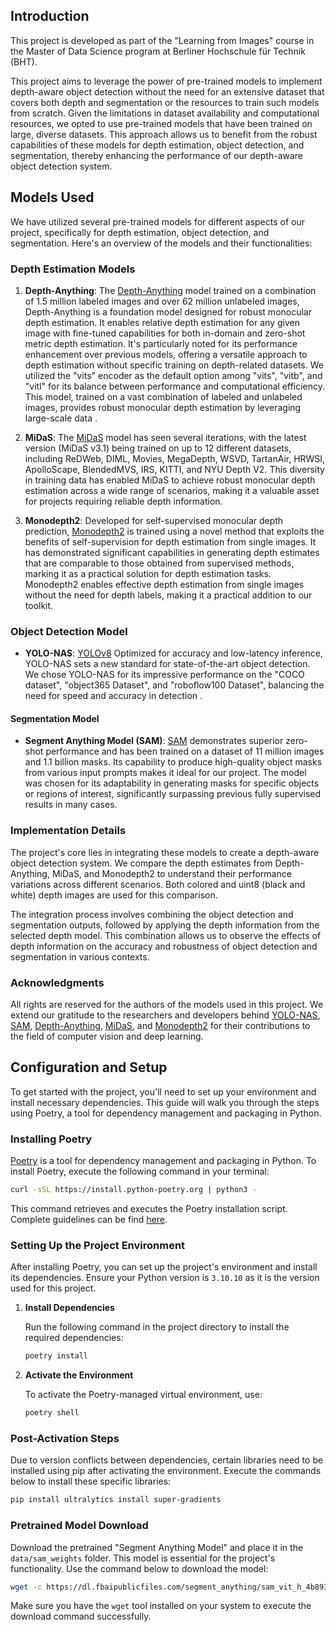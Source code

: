 
## Introduction

This project is developed as part of the "Learning from Images" course in the Master of Data Science program at Berliner Hochschule für Technik (BHT). 

This project aims to leverage the power of pre-trained models to implement depth-aware object detection without the need for an extensive dataset that covers both depth and segmentation or the resources to train such models from scratch. Given the limitations in dataset availability and computational resources, we opted to use pre-trained models that have been trained on large, diverse datasets. This approach allows us to benefit from the robust capabilities of these models for depth estimation, object detection, and segmentation, thereby enhancing the performance of our depth-aware object detection system.

## Models Used

We have utilized several pre-trained models for different aspects of our project, specifically for depth estimation, object detection, and segmentation. Here's an overview of the models and their functionalities:

### Depth Estimation Models

1. **Depth-Anything**: The [Depth-Anything](https://github.com/LiheYoung/Depth-Anything?tab=readme-ov-file) model trained on a combination of 1.5 million labeled images and over 62 million unlabeled images, Depth-Anything is a foundation model designed for robust monocular depth estimation. It enables relative depth estimation for any given image with fine-tuned capabilities for both in-domain and zero-shot metric depth estimation. It's particularly noted for its performance enhancement over previous models, offering a versatile approach to depth estimation without specific training on depth-related datasets. We utilized the "vits" encoder as the default option among "vits", "vitb", and "vitl" for its balance between performance and computational efficiency. This model, trained on a vast combination of labeled and unlabeled images, provides robust monocular depth estimation by leveraging large-scale data .

2. **MiDaS**: The [MiDaS](https://github.com/isl-org/MiDaS) model has seen several iterations, with the latest version (MiDaS v3.1) being trained on up to 12 different datasets, including ReDWeb, DIML, Movies, MegaDepth, WSVD, TartanAir, HRWSI, ApolloScape, BlendedMVS, IRS, KITTI, and NYU Depth V2. This diversity in training data has enabled MiDaS to achieve robust monocular depth estimation across a wide range of scenarios, making it a valuable asset for projects requiring reliable depth information.

3. **Monodepth2**: Developed for self-supervised monocular depth prediction, [Monodepth2](https://github.com/nianticlabs/monodepth2) is trained using a novel method that exploits the benefits of self-supervision for depth estimation from single images. It has demonstrated significant capabilities in generating depth estimates that are comparable to those obtained from supervised methods, marking it as a practical solution for depth estimation tasks. Monodepth2 enables effective depth estimation from single images without the need for depth labels, making it a practical addition to our toolkit.

### Object Detection Model

- **YOLO-NAS**: [YOLOv8](https://github.com/ultralytics/ultralytics) Optimized for accuracy and low-latency inference, YOLO-NAS sets a new standard for state-of-the-art object detection. We chose YOLO-NAS for its impressive performance on the "COCO dataset", "object365 Dataset", and "roboflow100 Dataset", balancing the need for speed and accuracy in detection .

#### Segmentation Model

- **Segment Anything Model (SAM)**: [SAM](https://github.com/facebookresearch/segment-anything) demonstrates superior zero-shot performance and has been trained on a dataset of 11 million images and 1.1 billion masks. Its capability to produce high-quality object masks from various input prompts makes it ideal for our project. The model was chosen for its adaptability in generating masks for specific objects or regions of interest, significantly surpassing previous fully supervised results in many cases.

### Implementation Details

The project's core lies in integrating these models to create a depth-aware object detection system. We compare the depth estimates from Depth-Anything, MiDaS, and Monodepth2 to understand their performance variations across different scenarios. Both colored and uint8 (black and white) depth images are used for this comparison.

The integration process involves combining the object detection and segmentation outputs, followed by applying the depth information from the selected depth model. This combination allows us to observe the effects of depth information on the accuracy and robustness of object detection and segmentation in various contexts.

### Acknowledgments
All rights are reserved for the authors of the models used in this project. We extend our gratitude to the researchers and developers behind [YOLO-NAS](https://github.com/facebookresearch/segment-anything), [SAM](https://github.com/facebookresearch/segment-anything), [Depth-Anything](https://github.com/facebookresearch/segment-anything), [MiDaS](https://github.com/facebookresearch/segment-anything), and [Monodepth2](https://github.com/facebookresearch/segment-anything) for their contributions to the field of computer vision and deep learning.

## Configuration and Setup
To get started with the project, you'll need to set up your environment and install necessary dependencies. This guide will walk you through the steps using Poetry, a tool for dependency management and packaging in Python.

### Installing Poetry

[Poetry](https://python-poetry.org/) is a tool for dependency management and packaging in Python. To install Poetry, execute the following command in your terminal:

```bash
curl -sSL https://install.python-poetry.org | python3 -
```

This command retrieves and executes the Poetry installation script. Complete guidelines can be find [here](https://python-poetry.org/docs/).

### Setting Up the Project Environment

After installing Poetry, you can set up the project's environment and install its dependencies. Ensure your Python version is `3.10.10` as it is the version used for this project.

1. **Install Dependencies**

   Run the following command in the project directory to install the required dependencies:

   ```bash
   poetry install
   ```

2. **Activate the Environment**

   To activate the Poetry-managed virtual environment, use:

   ```bash
   poetry shell
   ```

### Post-Activation Steps

Due to version conflicts between dependencies, certain libraries need to be installed using pip after activating the environment. Execute the commands below to install these specific libraries:

```bash
pip install ultralytics install super-gradients
```

### Pretrained Model Download

Download the pretrained "Segment Anything Model" and place it in the `data/sam_weights` folder. This model is essential for the project's functionality. Use the command below to download the model:

```bash
wget -c https://dl.fbaipublicfiles.com/segment_anything/sam_vit_h_4b8939.pth -P data/sam_weights/
```

Make sure you have the `wget` tool installed on your system to execute the download command successfully.